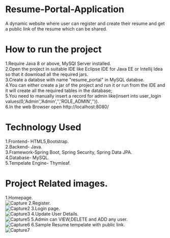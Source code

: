 
# Resume-Portal-Application
A dynamic website where user can register and create their resume and get a public link of the resume which can be shared.

# How to run the project
1.Require Java 8 or above, MySQl Server installed.<br>
2.Open the project in suitable IDE like Eclipse IDE for Java EE or Intellij Idea so that it download all the required jars.<br>
3.Create a databse with name "resume_portal" in MySQL databse.<br>
4.You can either create a jar of the project and run it or run from the IDE and it will create all the required tables in the database;<br>
5.You need to manually insert a record for admin like(insert into user_login values(0,'Admin','Admin','<BCrypted password>','ROLE_ADMIN','<username>')).<br>
6.In the web Browser open http://localhost:8080/<br>



# Technology Used
1.Frontend- HTML5,Bootstrap.<br>
2.Backend- Java.<br>
3.Framework-Spring Boot, Spring Security, Spring Data JPA.<br>
4.Database- MySQL.<br>
5.Tempelate Engine- Thymleaf.<br>

# Project Related images.
1.Homepage.<br>
![Capture](https://user-images.githubusercontent.com/60792923/112015124-8979ba00-8b51-11eb-9016-8118896439b7.PNG)
2.Register.<br>
![Capture2](https://user-images.githubusercontent.com/60792923/112015440-d362a000-8b51-11eb-921c-29d46b5b1ad2.PNG)
3.Login page.<br>
![Capture3](https://user-images.githubusercontent.com/60792923/112015457-d8275400-8b51-11eb-9087-2b9e360c8e87.PNG)
4.Update User Details.<br>
![Capture5](https://user-images.githubusercontent.com/60792923/112017188-65b77380-8b53-11eb-81b7-04f6dbb410c3.PNG)
5.Admin can VIEW,DELETE and ADD any user.<br>
![Capture6](https://user-images.githubusercontent.com/60792923/112017201-694afa80-8b53-11eb-9214-de0152fcef5d.PNG)
6.Sample Resume tempelate with public link.<br>
![Capture7](https://user-images.githubusercontent.com/60792923/112017223-6d771800-8b53-11eb-945b-8daad9ffc985.PNG)
